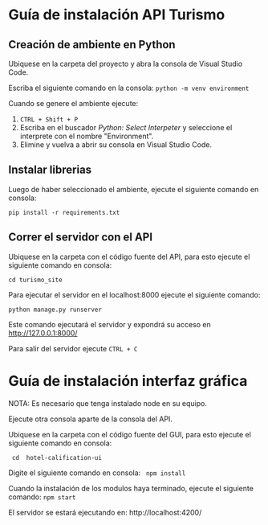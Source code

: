 <h1>Guía de instalación API Turismo</h1>
<h2>Creación de ambiente en Python</h2>
Ubiquese en la carpeta del proyecto y abra la consola de Visual Studio Code.

Escriba el siguiente comando en la consola:
``` python -m venv environment ```

Cuando se genere el ambiente ejecute:

1. ``` CTRL + Shift + P ```
2. Escriba en el buscador *Python: Select Interpeter* y seleccione el interprete con el nombre "Environment".
3. Elimine y vuelva a abrir su consola en Visual Studio Code.

<h2>Instalar librerias</h2>
Luego de haber seleccionado el ambiente, ejecute el siguiente comando en consola:

``` pip install -r requirements.txt ```

<h2>Correr el servidor con el API</h2>
Ubiquese en la carpeta con el código fuente del API, para esto ejecute el siguiente comando en consola:


``` cd turismo_site ```

Para ejecutar el servidor en el localhost:8000 ejecute el siguiente comando:

``` python manage.py runserver ```

Este comando ejecutará el servidor y expondrá su acceso en http://127.0.0.1:8000/

Para salir del servidor ejecute ``` CTRL + C ```

<h1>Guía de instalación interfaz gráfica</h1>

NOTA: Es necesario que tenga instalado node en su equipo.

Ejecute otra consola aparte de la consola del API.

Ubiquese en la carpeta con el código fuente del GUI, para esto ejecute el siguiente comando en consola:


``` cd  hotel-calification-ui```

Digite el siguiente comando en consola: ``` npm install```

Cuando la instalación de los modulos haya terminado, ejecute el siguiente comando: ``` npm start ```

El servidor se estará ejecutando en: http://localhost:4200/